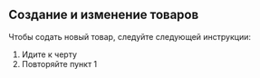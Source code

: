## Создание и изменение товаров

Чтобы содать новый товар, следуйте следующей инструкции:
1. Идите к черту
2. Повторяйте пункт 1
